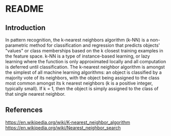 README
===========================
Introduction
---------------------------
In pattern recognition, the k-nearest neighbors algorithm (k-NN) is a non-parametric method for classification and regression that predicts objects' "values" or class memberships based on the k closest training examples in the feature space. k-NN is a type of instance-based learning, or lazy learning where the function is only approximated locally and all computation is deferred until classification. The k-nearest neighbor algorithm is amongst the simplest of all machine learning algorithms: an object is classified by a majority vote of its neighbors, with the object being assigned to the class most common amongst its k nearest neighbors (k is a positive integer, typically small). If k = 1, then the object is simply assigned to the class of that single nearest neighbor.

References
---------------------------
https://en.wikipedia.org/wiki/K-nearest_neighbor_algorithm
https://en.wikipedia.org/wiki/Nearest_neighbor_search